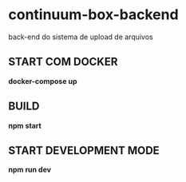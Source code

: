 # continuum-box-backend
back-end do sistema de upload de arquivos

## START COM DOCKER
  **docker-compose up**

## BUILD
   **npm start**
    

## START DEVELOPMENT MODE
   **npm run dev**
